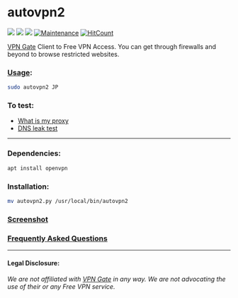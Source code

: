 # autovpn2
![](https://img.shields.io/badge/autovpn2-python_2.7-blue.svg?style=flat-square) ![](https://img.shields.io/badge/dependencies-openvpn-orange.svg?style=flat-square)  [![](https://img.shields.io/badge/License-WTFPL%202.0-lightgrey.svg?style=flat-square)](http://www.wtfpl.net/) [![Maintenance](https://img.shields.io/badge/Maintained%3F-yes-green.svg?style=flat-square)](https://github.com/ruped24/autovpn2/graphs/commit-activity) [![HitCount](http://hits.dwyl.io/ruped24/ruped24/autovpn2.svg?style=flat-square)](http://hits.dwyl.io/ruped24/ruped24/autovpn2)

[VPN Gate](https://www.vpngate.net/en/) Client to Free VPN Access. You can get through firewalls and beyond to browse restricted websites. 

### [Usage](https://github.com/ruped24/autovpn2/wiki/Autovpn2-Usage):
```bash
sudo autovpn2 JP
```
### To test:
* [What is my proxy](http://www.whatismyproxy.com)
* [DNS leak test](http://dnsleaktest.com)
---

### Dependencies:
```bash
apt install openvpn
```
### Installation:
```bash
mv autovpn2.py /usr/local/bin/autovpn2
```
### [Screenshot](https://drive.google.com/file/d/10oEKydkW7YzZFK7VLOvAzz3HSzSIoED4/view?usp=sharing)

### [Frequently Asked Questions](https://github.com/ruped24/autovpn2/wiki/FAQ)

---
#### Legal Disclosure:

###### We are not affiliated with [VPN Gate](https://www.vpngate.net/en/) in any way. We are not advocating the use of their or any Free VPN service.

